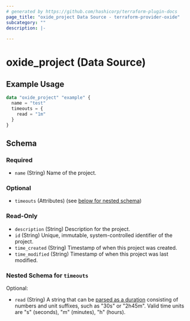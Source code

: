 ```yaml
---
# generated by https://github.com/hashicorp/terraform-plugin-docs
page_title: "oxide_project Data Source - terraform-provider-oxide"
subcategory: ""
description: |-
  
---
```


# oxide_project (Data Source)



## Example Usage

```terraform
data "oxide_project" "example" {
  name = "test"
  timeouts = {
    read = "1m"
  }
}
```

<!-- schema generated by tfplugindocs -->
## Schema

### Required

- `name` (String) Name of the project.

### Optional

- `timeouts` (Attributes) (see [below for nested schema](#nestedatt--timeouts))

### Read-Only

- `description` (String) Description for the project.
- `id` (String) Unique, immutable, system-controlled identifier of the project.
- `time_created` (String) Timestamp of when this project was created.
- `time_modified` (String) Timestamp of when this project was last modified.

<a id="nestedatt--timeouts"></a>
### Nested Schema for `timeouts`

Optional:

- `read` (String) A string that can be [parsed as a duration](https://pkg.go.dev/time#ParseDuration) consisting of numbers and unit suffixes, such as "30s" or "2h45m". Valid time units are "s" (seconds), "m" (minutes), "h" (hours).
